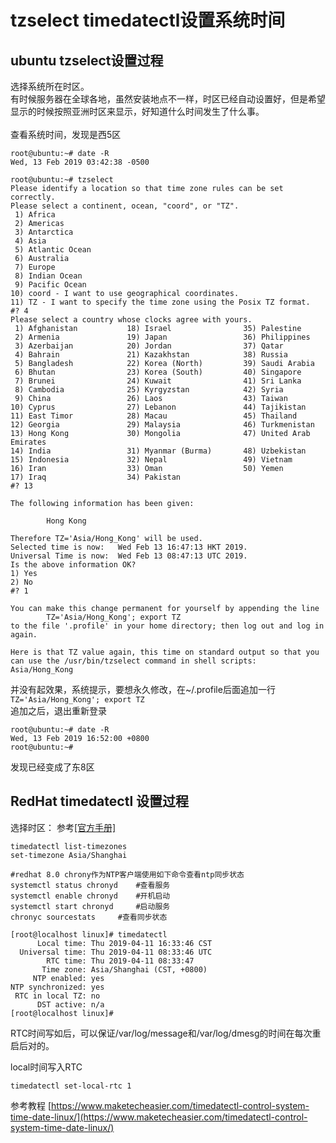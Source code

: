tzselect timedatectl设置系统时间
==========

## ubuntu tzselect设置过程
选择系统所在时区。  
有时候服务器在全球各地，虽然安装地点不一样，时区已经自动设置好，但是希望显示的时候按照亚洲时区来显示，好知道什么时间发生了什么事。  
<br />
查看系统时间，发现是西5区
```
root@ubuntu:~# date -R
Wed, 13 Feb 2019 03:42:38 -0500
```
```
root@ubuntu:~# tzselect
Please identify a location so that time zone rules can be set correctly.
Please select a continent, ocean, "coord", or "TZ".
 1) Africa
 2) Americas
 3) Antarctica
 4) Asia
 5) Atlantic Ocean
 6) Australia
 7) Europe
 8) Indian Ocean
 9) Pacific Ocean
10) coord - I want to use geographical coordinates.
11) TZ - I want to specify the time zone using the Posix TZ format.
#? 4
Please select a country whose clocks agree with yours.
 1) Afghanistan           18) Israel                35) Palestine
 2) Armenia               19) Japan                 36) Philippines
 3) Azerbaijan            20) Jordan                37) Qatar
 4) Bahrain               21) Kazakhstan            38) Russia
 5) Bangladesh            22) Korea (North)         39) Saudi Arabia
 6) Bhutan                23) Korea (South)         40) Singapore
 7) Brunei                24) Kuwait                41) Sri Lanka
 8) Cambodia              25) Kyrgyzstan            42) Syria
 9) China                 26) Laos                  43) Taiwan
10) Cyprus                27) Lebanon               44) Tajikistan
11) East Timor            28) Macau                 45) Thailand
12) Georgia               29) Malaysia              46) Turkmenistan
13) Hong Kong             30) Mongolia              47) United Arab Emirates
14) India                 31) Myanmar (Burma)       48) Uzbekistan
15) Indonesia             32) Nepal                 49) Vietnam
16) Iran                  33) Oman                  50) Yemen
17) Iraq                  34) Pakistan
#? 13

The following information has been given:

        Hong Kong

Therefore TZ='Asia/Hong_Kong' will be used.
Selected time is now:   Wed Feb 13 16:47:13 HKT 2019.
Universal Time is now:  Wed Feb 13 08:47:13 UTC 2019.
Is the above information OK?
1) Yes
2) No
#? 1

You can make this change permanent for yourself by appending the line
        TZ='Asia/Hong_Kong'; export TZ
to the file '.profile' in your home directory; then log out and log in again.

Here is that TZ value again, this time on standard output so that you
can use the /usr/bin/tzselect command in shell scripts:
Asia/Hong_Kong
```
并没有起效果，系统提示，要想永久修改，在~/.profile后面追加一行  
`TZ='Asia/Hong_Kong'; export TZ`  
追加之后，退出重新登录
```
root@ubuntu:~# date -R
Wed, 13 Feb 2019 16:52:00 +0800
root@ubuntu:~#
```
发现已经变成了东8区

## RedHat timedatectl 设置过程

选择时区：
参考[[官方手册]](https://access.redhat.com/documentation/en-us/red_hat_enterprise_linux/7/html/system_administrators_guide/chap-configuring_the_date_and_time)
```shell
timedatectl list-timezones
set-timezone Asia/Shanghai

#redhat 8.0 chrony作为NTP客户端使用如下命令查看ntp同步状态
systemctl status chronyd    #查看服务
systemctl enable chronyd    #开机启动
systemctl start chronyd     #启动服务
chronyc sourcestats     #查看同步状态
```
```
[root@localhost linux]# timedatectl
      Local time: Thu 2019-04-11 16:33:46 CST
  Universal time: Thu 2019-04-11 08:33:46 UTC
        RTC time: Thu 2019-04-11 08:33:47
       Time zone: Asia/Shanghai (CST, +0800)
     NTP enabled: yes
NTP synchronized: yes
 RTC in local TZ: no
      DST active: n/a
[root@localhost linux]#
```

RTC时间写如后，可以保证/var/log/message和/var/log/dmesg的时间在每次重启后对的。

local时间写入RTC
```
timedatectl set-local-rtc 1
```
参考教程
[https://www.maketecheasier.com/timedatectl-control-system-time-date-linux/](https://www.maketecheasier.com/timedatectl-control-system-time-date-linux/)